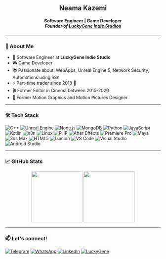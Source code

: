 <h2 align="center">Neama Kazemi</h2>
<h4 align="center" style="margin-bottom: 0;">Software Engineer | Game Developer</h4>
<h5 align="center" style="margin-top: 0;">Founder of <a href="https://www.luckygene.net" target="_blank">LuckyGene Indie Studios</a></h5>

---

### 🧠 About Me
- 🔭 Software Engineer at **LuckyGene Indie Studio**
- 🎮 Game Developer
- 📚 Passionate about: WebApps, Unreal Engine 5, Network Security, Automations using n8n
- ⚡ Part-time trader since 2018 🚀
- 🎬 Former Editor in Cinema between 2015-2020
- 📼 Former Motion Graphics and Motion Pictures Designer

---

### 🛠️ Tech Stack
![C++](https://img.shields.io/badge/C%2B%2B-00599C?style=flat-square&logo=c%2B%2B&logoColor=white)
![Unreal Engine](https://img.shields.io/badge/Unreal-313131?style=flat-square&logo=unrealengine&logoColor=white)
![Node.js](https://img.shields.io/badge/Node.js-339933?style=flat-square&logo=nodedotjs&logoColor=white)
![MongoDB](https://img.shields.io/badge/MongoDB-4EA94B?style=flat-square&logo=mongodb&logoColor=white)
![Python](https://img.shields.io/badge/Python-3776AB?style=flat-square&logo=python&logoColor=white)
![JavaScript](https://img.shields.io/badge/JavaScript-F7DF1E?style=flat-square&logo=javascript&logoColor=black)
![Kotlin](https://img.shields.io/badge/Kotlin-0095D5?style=flat-square&logo=kotlin&logoColor=white)
![n8n](https://img.shields.io/badge/n8n-ef5b25?style=flat-square&logo=n8n&logoColor=white)
![Linux](https://img.shields.io/badge/Linux-FCC624?style=flat-square&logo=linux&logoColor=black)
![PHP](https://img.shields.io/badge/PHP-777BB4?style=flat-square&logo=php&logoColor=white)
![After Effects](https://img.shields.io/badge/After%20Effects-9999FF?style=flat-square&logo=adobe-after-effects&logoColor=white)
![Premiere Pro](https://img.shields.io/badge/Premiere%20Pro-9999FF?style=flat-square&logo=adobe-premiere-pro&logoColor=white)
![Maya](https://img.shields.io/badge/Autodesk%20Maya-00A6D6?style=flat-square&logo=autodesk&logoColor=white)
![3ds Max](https://img.shields.io/badge/3ds%20Max-007ACC?style=flat-square&logo=autodesk&logoColor=white)
![HTML5](https://img.shields.io/badge/HTML5-E34F26?style=flat-square&logo=html5&logoColor=white)
![Lumion](https://img.shields.io/badge/12-Lumion-cyan) 
![VS Code](https://img.shields.io/badge/VS%20Code-007ACC?style=flat-square&logo=visual-studio-code&logoColor=white)
![Visual Studio](https://img.shields.io/badge/Visual%20Studio-5C2D91?style=flat-square&logo=visual-studio&logoColor=white)
![Android Studio](https://img.shields.io/badge/Android%20Studio-3DDC84?style=flat-square&logo=android-studio&logoColor=white)

---

### 📈 GitHub Stats
<p align="center">
  <img src="https://github-readme-stats.vercel.app/api?username=neama&show_icons=true&theme=tokyonight" height="165">
  <img src="https://github-readme-stats.vercel.app/api/top-langs/?username=neama&layout=compact&theme=tokyonight" height="165">
</p>

---

### 📫 Let's connect!
[![Telegram](https://img.shields.io/badge/Telegram-2CA5E0?style=flat-square&logo=telegram&logoColor=white)](https://t.me/neamax)
[![WhatsApp](https://img.shields.io/badge/WhatsApp-25d366?style=flat-square&logo=whatsapp&logoColor=white)](https://wa.me/message/V7AEWSG6B3RAO1)
[![LinkedIn](https://img.shields.io/badge/LinkedIn-0A66C2?style=flat-square&logo=linksys&logoColor=white)](https://www.linkedin.com/in/neamakazemi/)
[![LuckyGene](https://img.shields.io/badge/LuckyGene-Website-dddddd?style=flat-square&logo=neutralinojs&logoColor=white)](https://www.luckygene.net)


